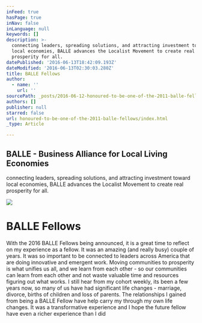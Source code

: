 ```yaml
---
inFeed: true
hasPage: true
inNav: false
inLanguage: null
keywords: []
description: >-
  connecting leaders, spreading solutions, and attracting investment toward
  local economies, BALLE advances the Localist Movement to create real
  prosperity for all.
datePublished: '2016-06-13T18:42:09.193Z'
dateModified: '2016-06-13T02:30:03.280Z'
title: BALLE Fellows
author:
  - name: ''
    url: ''
sourcePath: _posts/2016-06-12-honoured-to-be-one-of-the-2011-balle-fellows.md
authors: []
publisher: null
starred: false
url: honoured-to-be-one-of-the-2011-balle-fellows/index.html
_type: Article

---
```

<article style=""><h1>BALLE - Business Alliance for Local Living Economies</h1><p>connecting leaders, spreading solutions, and attracting investment toward local economies, BALLE advances the Localist Movement to create real prosperity for all.</p><img src="https://s3-us-west-2.amazonaws.com/the-grid-img/p/d6b27a7e317f8e464f76b2251216fc7410d19f70.jpg" /></article>

# BALLE Fellows

With the 2016 BALLE Fellows being announced, it is a great time to reflect on my experience as a fellow. It was an amazing (and really busy) couple of years. It was so important to be connected to leaders across America that are doing innovative and emergent work. Moving communities to prosperity is what unifies us all, and we learn from each other - so our communities can learn from each other and not waste valuable time and resources figuring out what works. I still hear from my cohort weekly, its been a few years now, so many of us have had significant life changes - marriage, divorce, births of children and loss of parents. The relationships I gained from being a BALLE Fellow have help carry my through my own life changes. It was a transformative experience and I hope the future fellow have even a richer experience than I did